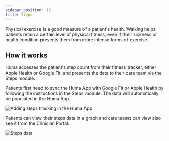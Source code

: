 ```yaml
---
sidebar_position: 13
title: Steps 
---
```


Physical exercise is a good measure of a patient's health. Walking helps patients retain a certain level of physical fitness, even if their sickness or health condition prevents them from more intense forms of exercise.

## How it works

Huma accesses the patient's step count from their fitness tracker, either Apple Health or Google Fit, and presents the data to their care team via the Steps module.

Patients first need to sync the Huma App with Google Fit or Apple Health by following the instructions in the Steps module. The data will automatically be populated in the Huma App.

![Adding steps tracking in the Huma App](./assets/steps.png)

Patients can view their steps data in a graph and care teams can view also see it from the Clinician Portal.

![Steps data](./assets/cp-patient-list-steps.png)
